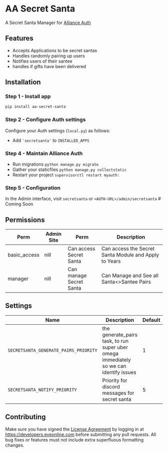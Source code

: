 # AA Secret Santa

A Secret Santa Manager for [Alliance Auth](https://gitlab.com/allianceauth/allianceauth)

## Features

- Accepts Applications to be secret santas
- Handles randomly pairing up users
- Notifies users of their santee
- handles if gifts have been delivered

## Installation

### Step 1 - Install app

```bash
pip install aa-secret-santa
```

### Step 2 - Configure Auth settings

Configure your Auth settings (`local.py`) as follows:

- Add `'secretsanta'` to `INSTALLED_APPS`

### Step 4 - Maintain Alliance Auth

- Run migrations `python manage.py migrate`
- Gather your staticfiles `python manage.py collectstatic`
- Restart your project `supervisorctl restart myauth:`

### Step 5 - Configuration

In the Admin interface, visit `secretsanta` or `<AUTH-URL>/admin/secretsanta` # Coming Soon

## Permissions

| Perm | Admin Site  | Perm | Description |
| --- | --- | --- | --- |
| basic_access | nill | Can access Secret Santa | Can access the Secret Santa Module and Apply to Years
| manager | nill | Can manage Secret Santa | Can Manage and See all Santa<>Santee Pairs

## Settings

| Name | Description | Default |
| --- | --- | --- |
`SECRETSANTA_GENERATE_PAIRS_PRIORITY`| the generate_pairs task, to run super uber omega immediately so we can identify issues | 1
`SECRETSANTA_NOTIFY_PRIORITY`| Priority for discord messages for secret santa | 5

## Contributing

Make sure you have signed the [License Agreement](https://developers.eveonline.com/resource/license-agreement) by logging in at <https://developers.eveonline.com> before submitting any pull requests. All bug fixes or features must not include extra superfluous formatting changes.
